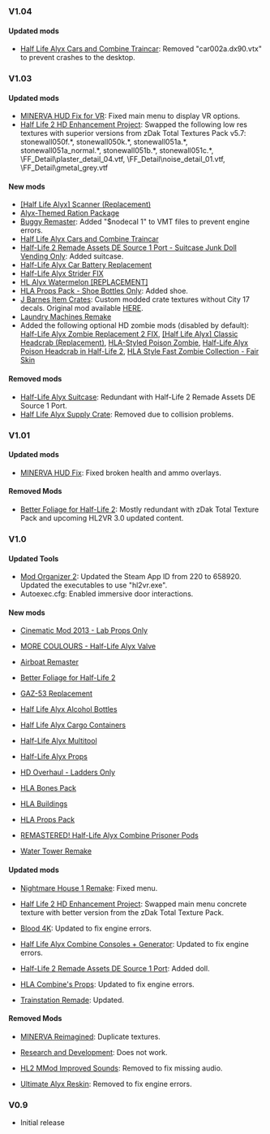 ### V1.04

#### Updated mods
- [Half Life Alyx Cars and Combine Traincar](https://gamebanana.com/mods/181073): Removed "car002a.dx90.vtx" to prevent crashes to the desktop.

### V1.03

#### Updated mods
- [MINERVA HUD Fix for VR](https://gamebanana.com/mods/403825): Fixed main menu to display VR options.
- [Half Life 2 HD Enhancement Project](https://gamebanana.com/mods/6650): Swapped the following low res textures with superior versions from zDak Total Textures Pack v5.7: stonewall050f.\*, stonewall050k.\*, stonewall051a.\*, stonewall051a_normal.\*, stonewall051b.\*, stonewall051c.\*, \FF_Detail\plaster_detail_04.vtf, \FF_Detail\noise_detail_01.vtf, \FF_Detail\gmetal_grey.vtf

#### New mods
- [[Half Life Alyx] Scanner (Replacement)](https://steamcommunity.com/sharedfiles/filedetails/?id=2069752118&searchtext=alyx+scanner)
- [Alyx-Themed Ration Package](https://gamebanana.com/mods/320806)
- [Buggy Remaster](https://gamebanana.com/mods/181955): Added "$nodecal 1" to VMT files to prevent engine errors.
- [Half Life Alyx Cars and Combine Traincar](https://gamebanana.com/mods/181073)
- [Half-Life 2 Remade Assets DE Source 1 Port - Suitcase Junk Doll Vending Only](https://gamebanana.com/mods/300761): Added suitcase.
- [Half-Life Alyx Car Battery Replacement](https://steamcommunity.com/sharedfiles/filedetails/?id=2016800872&searchtext=car+battery)
- [Half-Life Alyx Strider FIX](https://gamebanana.com/mods/289813)
- [HL Alyx Watermelon [REPLACEMENT]](https://steamcommunity.com/sharedfiles/filedetails/?id=2501044748&searchtext=watermelon)
- [HLA Props Pack - Shoe Bottles Only](https://gamebanana.com/mods/181058): Added shoe.
- [J Barnes Item Crates](https://www64.zippyshare.com/v/6iMwXfjW/file.html): Custom modded crate textures without City 17 decals.  Original mod available [HERE](https://gamebanana.com/mods/182716).
- [Laundry Machines Remake](https://gamebanana.com/mods/182498)
- Added the following optional HD zombie mods (disabled by default): [Half-Life Alyx Zombie Replacement 2 FIX](https://gamebanana.com/mods/182311), [[Half Life Alyx] Classic Headcrab (Replacement)](https://steamcommunity.com/sharedfiles/filedetails/?id=2016485109&searchtext=alyx+headcrab), [HLA-Styled Poison Zombie](https://gamebanana.com/mods/284999), [Half-Life Alyx Poison Headcrab in Half-Life 2](https://gamebanana.com/mods/182446), [HLA Style Fast Zombie Collection - Fair Skin](https://gamebanana.com/mods/182287)
 
#### Removed mods
- [Half-Life Alyx Suitcase](https://gamebanana.com/mods/330741): Redundant with Half-Life 2 Remade Assets DE Source 1 Port.
- [Half Life Alyx Supply Crate](https://gamebanana.com/mods/182710): Removed due to collision problems.

### V1.01

#### Updated mods
- [MINERVA HUD Fix](https://gamebanana.com/mods/403825): Fixed broken health and ammo overlays.

#### Removed Mods
- [Better Foliage for Half-Life 2](https://gamebanana.com/wips/51165): Mostly redundant with zDak Total Texture Pack and upcoming HL2VR 3.0 updated content.
 
### V1.0

#### Updated Tools

- [Mod Organizer 2](https://github.com/ModOrganizer2/modorganizer): Updated the Steam App ID from 220 to 658920.  Updated the executables to use "hl2vr.exe".
- Autoexec.cfg: Enabled immersive door interactions.

#### New mods

- [Cinematic Mod 2013 - Lab Props Only](https://www.moddb.com/mods/fakefactory-cinematic-mod)

- [MORE COULOURS - Half-Life Alyx Valve](https://gamebanana.com/mods/379478)

- [Airboat Remaster](https://gamebanana.com/mods/181939)

- [Better Foliage for Half-Life 2](https://gamebanana.com/wips/51165)

- [GAZ-53 Replacement](https://gamebanana.com/mods/358140)

- [Half Life Alyx Alcohol Bottles](https://gamebanana.com/mods/182502)

- [Half Life Alyx Cargo Containers](https://gamebanana.com/mods/182533)

- [Half-Life Alyx Multitool](https://gamebanana.com/mods/320312)

- [Half-Life Alyx Props](https://gamebanana.com/mods/181050)

- [HD Overhaul - Ladders Only](https://www.playground.ru/half-life_2/file/half_life_2_uluchshennye_tekstury_v_2k-1049020)

- [HLA Bones Pack](https://gamebanana.com/mods/384956)

- [HLA Buildings](https://gamebanana.com/mods/181933)

- [HLA Props Pack](https://gamebanana.com/mods/181058)

- [REMASTERED! Half-Life Alyx Combine Prisoner Pods](https://gamebanana.com/mods/329975)

- [Water Tower Remake](https://gamebanana.com/mods/181934)

#### Updated mods

- [Nightmare House 1 Remake](https://steamcommunity.com/workshop/filedetails/?id=481052291): Fixed menu.

- [Half Life 2 HD Enhancement Project](https://gamebanana.com/mods/6650): Swapped main menu concrete texture with better version from the zDak Total Texture Pack.

- [Blood 4K](https://gamebanana.com/mods/11370): Updated to fix engine errors.

- [Half Life Alyx Combine Consoles + Generator](https://gamebanana.com/mods/183145): Updated to fix engine errors.

- [Half-Life 2 Remade Assets DE Source 1 Port](https://gamebanana.com/mods/300761): Added doll. 

- [HLA Combine's Props](https://gamebanana.com/mods/366898): Updated to fix engine errors.

- [Trainstation Remade](https://gamebanana.com/mods/400743): Updated.

#### Removed Mods

- [MINERVA Reimagined](https://www.moddb.com/mods/minerva-reimagined): Duplicate textures.

- [Research and Development](https://www.moddb.com/mods/research-and-development): Does not work.

- [HL2 MMod Improved Sounds](https://gamebanana.com/mods/40723): Removed to fix missing audio.

- [Ultimate Alyx Reskin](https://gamebanana.com/mods/182178): Removed to fix engine errors.

### V0.9

- Initial release

